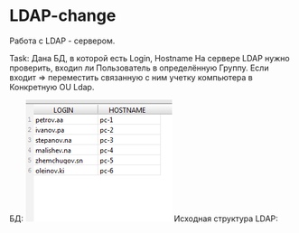 # LDAP-change
Работа с LDAP - сервером.

Task: Дана БД, в которой есть Login, Hostname
На сервере LDAP нужно проверить, входиn ли Пользователь в определённую Группу. 
Если входит => переместить связанную с ним учетку компьютера в Конкретную OU Ldap.

БД:
![alt text](https://github.com/Vladimir-ar/LDAP-change/blob/master/pict1.PNG)
Исходная структура LDAP:
